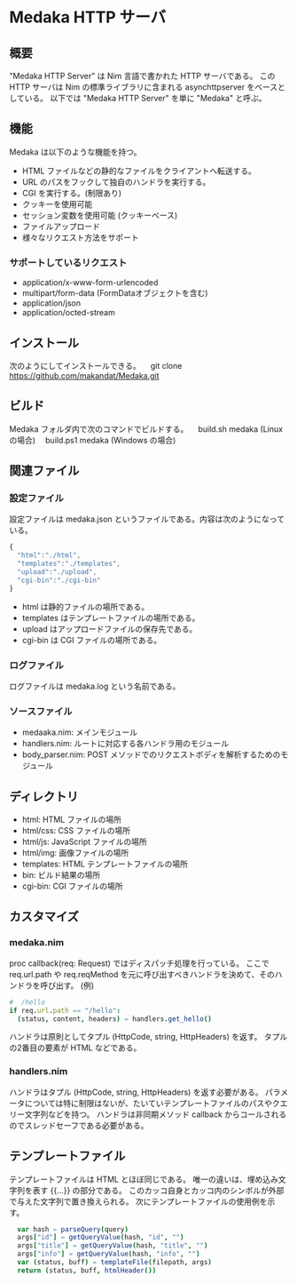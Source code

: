 # Medaka HTTP サーバ

## 概要
"Medaka HTTP Server" は Nim 言語で書かれた HTTP サーバである。
この HTTP サーバは Nim の標準ライブラリに含まれる asynchttpserver をベースとしている。
以下では "Medaka HTTP Server" を単に "Medaka" と呼ぶ。

## 機能
Medaka は以下のような機能を持つ。

* HTML ファイルなどの静的なファイルをクライアントへ転送する。
* URL のパスをフックして独自のハンドラを実行する。
* CGI を実行する。(制限あり)
* クッキーを使用可能
* セッション変数を使用可能 (クッキーベース)
* ファイルアップロード
* 様々なリクエスト方法をサポート

### サポートしているリクエスト
* application/x-www-form-urlencoded
* multipart/form-data (FormDataオブジェクトを含む)
* application/json
* application/octed-stream

## インストール
次のようにしてインストールできる。
　git clone https://github.com/makandat/Medaka.git

## ビルド
Medaka フォルダ内で次のコマンドでビルドする。
　build.sh medaka (Linux の場合)
　build.ps1 medaka (Windows の場合)

## 関連ファイル

### 設定ファイル
設定ファイルは medaka.json というファイルである。内容は次のようになっている。
```js
{
  "html":"./html",
  "templates":"./templates",
  "upload":"./upload",
  "cgi-bin":"./cgi-bin"
}
```
* html は静的ファイルの場所である。
* templates はテンプレートファイルの場所である。
* upload はアップロードファイルの保存先である。
* cgi-bin は CGI ファイルの場所である。

### ログファイル
ログファイルは medaka.log という名前である。

### ソースファイル
* medaaka.nim: メインモジュール
* handlers.nim: ルートに対応する各ハンドラ用のモジュール
* body_parser.nim: POST メソッドでのリクエストボディを解析するためのモジュール

## ディレクトリ
* html: HTML ファイルの場所
* html/css: CSS ファイルの場所
* html/js: JavaScript ファイルの場所
* html/img: 画像ファイルの場所
* templates: HTML テンプレートファイルの場所
* bin: ビルド結果の場所
* cgi-bin: CGI ファイルの場所

## カスタマイズ

### medaka.nim
proc callback(req: Request) ではディスパッチ処理を行っている。
ここで req.url.path や req.reqMethod を元に呼び出すべきハンドラを決めて、そのハンドラを呼び出す。
(例)
```nim
#  /hello
if req.url.path == "/hello":
  (status, content, headers) = handlers.get_hello()
```
ハンドラは原則としてタプル (HttpCode, string, HttpHeaders) を返す。
タプルの2番目の要素が HTML などである。

### handlers.nim
ハンドラはタプル (HttpCode, string, HttpHeaders) を返す必要がある。
パラメータについては特に制限はないが、たいていテンプレートファイルのパスやクエリー文字列などを持つ。
ハンドラは非同期メソッド callback からコールされるのでスレッドセーフである必要がある。

## テンプレートファイル
テンプレートファイルは HTML とほぼ同じである。
唯一の違いは、埋め込み文字列を表す {{...}} の部分である。
このカッコ自身とカッコ内のシンボルが外部で与えた文字列で置き換えられる。
次にテンプレートファイルの使用例を示す。
```nim
  var hash = parseQuery(query)
  args["id"] = getQueryValue(hash, "id", "")
  args["title"] = getQueryValue(hash, "title", "")
  args["info"] = getQueryValue(hash, "info", "")
  var (status, buff) = templateFile(filepath, args)
  return (status, buff, htmlHeader())
```


